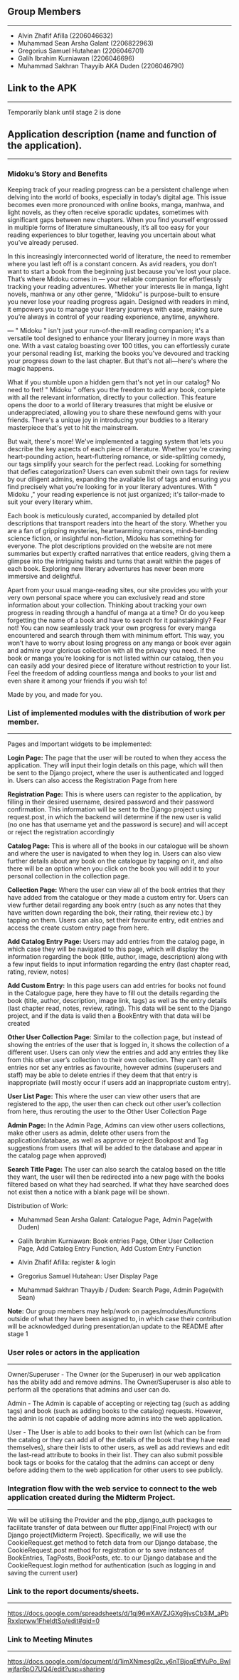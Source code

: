 ## Group Members
__________________

* Alvin Zhafif Afilla (2206046632)
* Muhammad Sean Arsha Galant (2206822963)
* Gregorius Samuel Hutahean (2206046701)
* Galih Ibrahim Kurniawan (2206046696)
* Muhammad Sakhran Thayyib AKA Duden (2206046790)

## Link to the APK
__________________

Temporarily blank until stage 2 is done

## Application description (name and function of the application).
__________________

### Midoku’s Story and Benefits

Keeping track of your reading progress can be a persistent challenge when delving into the world of books, especially in today’s digital age. This issue becomes even more pronounced with online books, manga, manhwa, and light novels, as they often receive sporadic updates, sometimes with significant gaps between new chapters. When you find yourself engrossed in multiple forms of literature simultaneously, it’s all too easy for your reading experiences to blur together, leaving you uncertain about what you’ve already perused.


In this increasingly interconnected world of literature, the need to remember where you last left off is a constant concern. As avid readers, you don’t want to start a book from the beginning just because you’ve lost your place. That’s where Midoku comes in — your reliable companion for effortlessly tracking your reading adventures. Whether your interests lie in manga, light novels, manhwa or any other genre, “Midoku” is purpose-built to ensure you never lose your reading progress again. Designed with readers in mind, it empowers you to manage your literary journeys with ease, making sure you’re always in control of your reading experience, anytime, anywhere.


— " Midoku " isn't just your run-of-the-mill reading companion; it's a versatile tool designed to enhance your literary journey in more ways than one. With a vast catalog boasting over 100 titles, you can effortlessly curate your personal reading list, marking the books you've devoured and tracking your progress down to the last chapter. But that's not all—here's where the magic happens.


What if you stumble upon a hidden gem that's not yet in our catalog? No need to fret! " Midoku " offers you the freedom to add any book, complete with all the relevant information, directly to your collection. This feature opens the door to a world of literary treasures that might be elusive or underappreciated, allowing you to share these newfound gems with your friends. There's a unique joy in introducing your buddies to a literary masterpiece that's yet to hit the mainstream.


But wait, there's more! We've implemented a tagging system that lets you describe the key aspects of each piece of literature. Whether you're craving heart-pounding action, heart-fluttering romance, or side-splitting comedy, our tags simplify your search for the perfect read. Looking for something that defies categorization? Users can even submit their own tags for review by our diligent admins, expanding the available list of tags and ensuring you find precisely what you're looking for in your literary adventures. With " Midoku ," your reading experience is not just organized; it's tailor-made to suit your every literary whim.


Each book is meticulously curated, accompanied by detailed plot descriptions that transport readers into the heart of the story. Whether you are a fan of gripping mysteries, heartwarming romances, mind-bending science fiction, or insightful non-fiction, Midoku has something for everyone. The plot descriptions provided on the website are not mere summaries but expertly crafted narratives that entice readers, giving them a glimpse into the intriguing twists and turns that await within the pages of each book. Exploring new literary adventures has never been more immersive and delightful.


Apart from your usual manga-reading sites, our site provides you with your very own personal space where you can exclusively read and store information about your collection. Thinking about tracking your own progress in reading through a handful of manga at a time? Or do you keep forgetting the name of a book and have to search for it painstakingly? Fear not! You can now seamlessly track your own progress for every manga encountered and search through them with minimum effort. This way, you won’t have to worry about losing progress on any manga or book ever again and admire your glorious collection with all the privacy you need. If the book or manga you’re looking for is not listed within our catalog, then you can easily add your desired piece of literature without restriction to your list. Feel the freedom of adding countless manga and books to your list and even share it among your friends if you wish to!


Made by you, and made for you.

### List of implemented modules with the distribution of work per member.
__________________
Pages and Important widgets to be implemented:

**Login Page:** The page that the user will be routed to when they access the application. They will input their login details on this page, which will then be sent to the Django project, where the user is authenticated and logged in. Users can also access the Registration Page from here


**Registration Page:** This is where users can register to the application, by filling in their desired username, desired password and their password confirmation. This information will be sent to the Django project using request.post, in which the backend will determine if the new user is valid (no one has that username yet and the password is secure) and will accept or reject the registration accordingly


**Catalog Page:** This is where all of the books in our catalogue will be shown and where the user is navigated to when they log in. Users can also view further details about any book on the catalogue by tapping on it, and also there will be an option when you click on the book you will add it to your personal collection in the collection page.


**Collection Page:** Where the user can view all of the book entries that they have added from the catalogue or they made a custom entry for. Users can view further detail regarding any book entry (such as any notes that they have written down regarding the bok, their rating, their review etc.) by tapping on them. Users can also, set their favourite entry, edit entries and access the create custom entry page from here. 


**Add Catalog Entry Page:** Users may add entries from the catalog page, in which case they will be navigated to this page, which will display the information regarding the book (title, author, image, description) along with a few input fields to input information regarding the entry (last chapter read, rating, review, notes)


**Add Custom Entry:** In this page users can add entries for books not found in the Catalogue page, here they have to fill out the details regarding the book (title, author, description, image link, tags) as well as the entry details (last chapter read, notes, review, rating). This data will be sent to the Django project, and if the data is valid then a BookEntry with that data will be created


**Other User Collection Page:** Similar to the collection page, but instead of showing the entries of the user that is logged in, it shows the collection of a different user. Users can only view the entries and add any entries they like from this other user’s collection to their own collection. They can’t edit entries nor set any entries as favourite, however admins (superusers and staff) may be able to delete entries if they deem that that entry is inappropriate (will mostly occur if users add an inappropriate custom entry).


**User List Page:** This where the user can view other users that are registered to the app, the user then can check out other user’s collection from here, thus rerouting the user to the Other User Collection Page


**Admin Page:** In the Admin Page, Admins can view other users collections, make other users as admin, delete other users from the application/database, as well as approve or reject Bookpost and Tag suggestions from users (that will be added to the database and appear in the catalog page when approved)


**Search Title Page:** The user can also search the catalog based on the title they want, the user will then be redirected into a new page with the books filtered based on what they had searched. If what they have searched does not exist then a notice with a blank page will be shown.


Distribution of Work:


* Muhammad Sean Arsha Galant: Catalogue Page, Admin Page(with Duden)


* Galih Ibrahim Kurniawan: Book entries Page, Other User Collection Page, Add Catalog Entry Function, Add Custom Entry Function 
  

* Alvin Zhafif Afilla: register & login


* Gregorius Samuel Hutahean: User Display Page


* Muhammad Sakhran Thayyib / Duden: Search Page, Admin Page(with Sean)

**Note:** Our group members may help/work on pages/modules/functions outside of what they have been assigned to, in which case their contribution will be acknowledged during presentation/an update to the README after stage 1
### User roles or actors in the application
__________________

Owner/Superuser - The Owner (or the Superuser) in our web application has the ability add and remove admins. The Owner/Superuser is also able to perform all the operations that admins and user can do.

Admin - The Admin is capable of accepting or rejecting tag (such as adding tags) and book (such as adding books to the catalog) requests. However, the admin is not capable of adding more admins into the web application.

User - The User is able to add books to their own list (which can be from the catalog or they can add all of the details of the book that they have read themselves), share their lists to other users, as well as add reviews and edit the last-read attribute to books in their list. They can also submit possible book tags or books for the catalog that the admins can accept or deny before adding them to the web application for other users to see publicly.

### Integration flow with the web service to connect to the web application created during the Midterm Project.
__________________
We will be utilising the Provider and the pbp_django_auth packages to facilitate transfer of data between our flutter app(Final Project) with our Django project(Midterm Project). Specifically, we will use the CookieRequest.get method to fetch data from our Django database, the CookieRequest.post method for registration or to save instances of BookEntries, TagPosts, BookPosts, etc. to our Django database and the CookieRequest.login method for authentication (such as logging in and saving the current user)


### Link to the report documents/sheets.
__________________

https://docs.google.com/spreadsheets/d/1qj96wXAVZJGXg9jvsCb3iM_aPbRxxIprww1FheIdtSo/edit#gid=0

### Link to Meeting Minutes
__________________
https://docs.google.com/document/d/1imXNmesgl2c_y6nTBjoqEtfVuPo_Bwlwjfar6pO7UQ4/edit?usp=sharing

